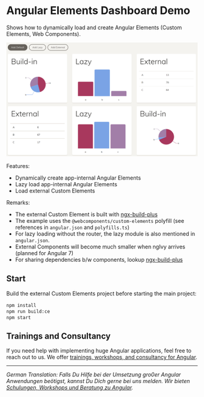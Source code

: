 # Angular Elements Dashboard Demo

Shows how to dynamically load and create Angular Elements (Custom Elements, Web Components).

![Show Case](./img.png)

Features:
- Dynamically create app-internal Angular Elements
- Lazy load app-internal Angular Elements
- Load external Custom Elements

Remarks:
- The external Custom Element is built with [ngx-build-plus](https://www.npmjs.com/package/ngx-build-plus)
- The example uses the ``@webcomponents/custom-elements`` polyfill (see references in ``angular.json`` and ``polyfills.ts``)
- For lazy loading without the router, the lazy module is also mentioned in ``angular.json``.
- External Components will become much smaller when ngIvy arrives (planned for Angular 7)
- For sharing dependencies b/w components, lookup [ngx-build-plus](https://www.npmjs.com/package/ngx-build-plus)

## Start

Build the external Custom Elements project before starting the main project:

```
npm install
npm run build:ce
npm start
```

## Trainings and Consultancy

If you need help with implementing huge Angular applications, feel free to reach out to us. We offer [trainings, workshops, and consultancy for Angular](https://www.softwarearchitekt.at/angular-schulung/).

---

_German Translation: Falls Du Hilfe bei der Umsetzung gro0er Angular Anwendungen beötigst, kannst Du Dich gerne bei uns melden. Wir bieten [Schulungen, Workshops und Beratung zu Angular](https://www.softwarearchitekt.at/angular-schulung/)._
